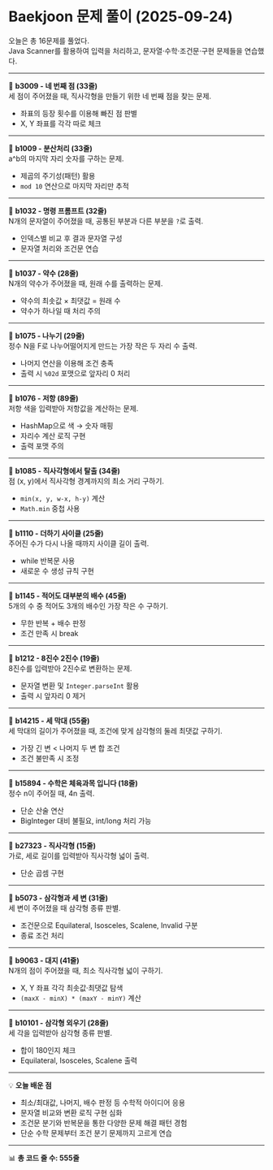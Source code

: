 # Baekjoon 문제 풀이 (2025-09-24)  
오늘은 총 16문제를 풀었다.  
Java Scanner를 활용하여 입력을 처리하고, 문자열·수학·조건문·구현 문제들을 연습했다.  

---

📘 **b3009 - 네 번째 점 (33줄)**  
세 점이 주어졌을 때, 직사각형을 만들기 위한 네 번째 점을 찾는 문제.  
- 좌표의 등장 횟수를 이용해 빠진 점 판별  
- X, Y 좌표를 각각 따로 체크  

---

📘 **b1009 - 분산처리 (33줄)**  
a^b의 마지막 자리 숫자를 구하는 문제.  
- 제곱의 주기성(패턴) 활용  
- `mod 10` 연산으로 마지막 자리만 추적  

---

📘 **b1032 - 명령 프롬프트 (32줄)**  
N개의 문자열이 주어졌을 때, 공통된 부분과 다른 부분을 `?`로 출력.  
- 인덱스별 비교 후 결과 문자열 구성  
- 문자열 처리와 조건문 연습  

---

📘 **b1037 - 약수 (28줄)**  
N개의 약수가 주어졌을 때, 원래 수를 출력하는 문제.  
- 약수의 최솟값 × 최댓값 = 원래 수  
- 약수가 하나일 때 처리 주의  

---

📘 **b1075 - 나누기 (29줄)**  
정수 N을 F로 나누어떨어지게 만드는 가장 작은 두 자리 수 출력.  
- 나머지 연산을 이용해 조건 충족  
- 출력 시 `%02d` 포맷으로 앞자리 0 처리  

---

📘 **b1076 - 저항 (89줄)**  
저항 색을 입력받아 저항값을 계산하는 문제.  
- HashMap으로 색 → 숫자 매핑  
- 자리수 계산 로직 구현  
- 출력 포맷 주의  

---

📘 **b1085 - 직사각형에서 탈출 (34줄)**  
점 (x, y)에서 직사각형 경계까지의 최소 거리 구하기.  
- `min(x, y, w-x, h-y)` 계산  
- `Math.min` 중첩 사용  

---

📘 **b1110 - 더하기 사이클 (25줄)**  
주어진 수가 다시 나올 때까지 사이클 길이 출력.  
- while 반복문 사용  
- 새로운 수 생성 규칙 구현  

---

📘 **b1145 - 적어도 대부분의 배수 (45줄)**  
5개의 수 중 적어도 3개의 배수인 가장 작은 수 구하기.  
- 무한 반복 + 배수 판정  
- 조건 만족 시 break  

---

📘 **b1212 - 8진수 2진수 (19줄)**  
8진수를 입력받아 2진수로 변환하는 문제.  
- 문자열 변환 및 `Integer.parseInt` 활용  
- 출력 시 앞자리 0 제거  

---

📘 **b14215 - 세 막대 (55줄)**  
세 막대의 길이가 주어졌을 때, 조건에 맞게 삼각형의 둘레 최댓값 구하기.  
- 가장 긴 변 < 나머지 두 변 합 조건  
- 조건 불만족 시 조정  

---

📘 **b15894 - 수학은 체육과목 입니다 (18줄)**  
정수 n이 주어질 때, 4n 출력.  
- 단순 산술 연산  
- BigInteger 대비 불필요, int/long 처리 가능  

---

📘 **b27323 - 직사각형 (15줄)**  
가로, 세로 길이를 입력받아 직사각형 넓이 출력.  
- 단순 곱셈 구현  

---

📘 **b5073 - 삼각형과 세 변 (31줄)**  
세 변이 주어졌을 때 삼각형 종류 판별.  
- 조건문으로 Equilateral, Isosceles, Scalene, Invalid 구분  
- 종료 조건 처리  

---

📘 **b9063 - 대지 (41줄)**  
N개의 점이 주어졌을 때, 최소 직사각형 넓이 구하기.  
- X, Y 좌표 각각 최솟값·최댓값 탐색  
- `(maxX - minX) * (maxY - minY)` 계산  

---

📘 **b10101 - 삼각형 외우기 (28줄)**  
세 각을 입력받아 삼각형 종류 판별.  
- 합이 180인지 체크  
- Equilateral, Isosceles, Scalene 출력  

---

💡 **오늘 배운 점**  
- 최소/최대값, 나머지, 배수 판정 등 수학적 아이디어 응용  
- 문자열 비교와 변환 로직 구현 심화  
- 조건문 분기와 반복문을 통한 다양한 문제 해결 패턴 경험  
- 단순 수학 문제부터 조건 분기 문제까지 고르게 연습  

---

📊 **총 코드 줄 수: 555줄**  
